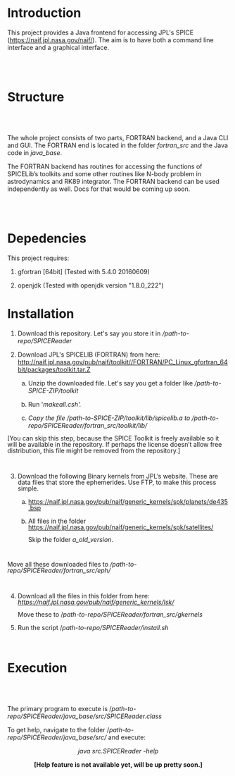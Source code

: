 <h1 class="western"><a name="user-content-introduction"></a>Introduction</h1>
<p>This project provides a Java frontend for accessing JPL's SPICE
(<a href="https://naif.jpl.nasa.gov/naif/">https://naif.jpl.nasa.gov/naif/</a>).
The aim is to have both a command line interface and a graphical
interface.</p>
<p><br/>
<br/>

</p>
<h1 class="western"><a name="user-content-structure"></a>Structure</h1>
<p><br/>
<br/>

</p>
<p>The whole project consists of two parts, FORTRAN backend, and a
Java CLI and GUI. The FORTRAN end is located in the folder
<i>fortran_src</i><span style="font-style: normal"> and the Java code
in </span><i>java_base</i><span style="font-style: normal">.</span></p>
<p><span style="font-style: normal">The FORTRAN backend has routines
for accessing the functions of SPICELib’s toolkits and some other
routines like N-body problem in astrodynamics and RK89 integrator.
The FORTRAN backend can be used independently as well.  </span><span style="font-style: normal">Docs
for that would be coming up soon.</span></p>
<p><br/>
<br/>

</p>
<h1 class="western"><span style="font-style: normal">Depedencies</span></h1>
<p><span style="font-style: normal">This project requires:</span></p>
<ol>
	<li/>
<p><span style="font-style: normal">gfortran </span><span style="font-style: normal">[64bit]</span><span style="font-style: normal">
	(Tested with 5.4.0 20160609)</span></p>
	<li/>
<p><span style="font-style: normal">openjdk (Tested with
	openjdk version &quot;1.8.0_222&quot;)</span></p>
</ol>
<h1 class="western"><a name="user-content-installation"></a>Installation</h1>
<ol>
	<li/>
<p>Download this repository. Let's say you store it in
	<i>/path-to-repo/SPICEReader</i></p>
	<li/>
<p> Download JPL's SPICELIB (FORTRAN) from here:
	<a href="http://naif.jpl.nasa.gov/pub/naif/toolkit//FORTRAN/PC_Linux_gfortran_64bit/packages/toolkit.tar.Z">http://naif.jpl.nasa.gov/pub/naif/toolkit//FORTRAN/PC_Linux_gfortran_64bit/packages/toolkit.tar.Z</a></p>
	<ol type="a">
		<li/>
<p>Unzip the downloaded file. Let's say you get a folder like
		<i>/path-to-SPICE-ZIP/toolkit</i></p>
		<li/>
<p>Run '<i>makeall.csh'. </i>
		</p>
		<li/>
<p><i>Copy the file /path-to-SPICE-ZIP/toolkit/lib/spicelib.a
		to /path-to-repo/SPICEReader/fortran_src/toolkit/lib/</i></p>
	</ol>
</ol>
<p style="margin-bottom: 0cm; line-height: 100%">[You can skip this
step, because the SPICE Toolkit is freely available so it will be
available in the repository. If perhaps the license doesn’t allow
free distribution, this file might be removed from the repository.]</p>
<p style="margin-bottom: 0cm; line-height: 100%"><br/>

</p>
<ol start="3">
	<li/>
<p style="margin-bottom: 0cm; line-height: 100%">Download the
	following Binary kernels from JPL’s website. These are data files
	that store the ephemerides. Use FTP, to make this process simple.</p>
	<ol type="a">
		<li/>
<p style="margin-bottom: 0cm; line-height: 100%"><a href="https://naif.jpl.nasa.gov/pub/naif/generic_kernels/spk/planets/de435.bsp">https://naif.jpl.nasa.gov/pub/naif/generic_kernels/spk/planets/de435.bsp</a></p>
		<li/>
<p style="margin-bottom: 0cm; line-height: 100%">All files in
		the folder
		<a href="https://naif.jpl.nasa.gov/pub/naif/generic_kernels/spk/satellites/">https://naif.jpl.nasa.gov/pub/naif/generic_kernels/spk/satellites/</a><br/>
<br/>
Skip
		the folder <i>a_old_version</i><span style="font-style: normal">.</span></p>
	</ol>
</ol>
<p style="margin-bottom: 0cm; line-height: 100%"><br/>

</p>
<p style="margin-bottom: 0cm; line-height: 100%">		Move all these
downloaded files to  <i>/path-to-repo/SPICEReader</i><i>/fortran_src/eph/</i></p>
<p style="margin-bottom: 0cm; line-height: 100%"><br/>

</p>
<ol start="4">
	<li/>
<p style="margin-bottom: 0cm; line-height: 100%"><span style="font-style: normal">Download
	all the files in this folder from
	here:<br/>
</span><i><a href="https://naif.jpl.nasa.gov/pub/naif/generic_kernels/lsk/">https://naif.jpl.nasa.gov/pub/naif/generic_kernels/lsk/</a><br/>
<br/>
</i><span style="font-style: normal">Move
	these to /</span><i>path-to-repo/SPICEReader</i><i>/fortran_src/</i><i>gkernels</i></p>
	<p style="margin-bottom: 0cm; line-height: 100%"></p>
	<li/>
<p style="margin-bottom: 0cm; font-style: normal; line-height: 100%">
	Run the script /<i>path-to-repo/SPICEReader</i><i>/</i><i>install.sh</i></p>
	<p style="margin-bottom: 0cm; line-height: 100%"></p>
</ol>
<p style="margin-bottom: 0cm; line-height: 100%"><br/>

</p>
<h1 class="western">Execution</h1>
<p><br/>
<br/>

</p>
<p>The primary program to execute is
<span style="font-style: normal">/</span><i>path-to-repo/SPICEReader</i><i>/</i><i>java_base/src/SPICEReader.class</i></p>
<p style="font-style: normal">To get help, navigate to the folder
/<i>path-to-repo/SPICEReader</i><i>/</i><i>java_base/src/</i> and
execute:</p>
<p align="center"><i>java src.SPICEReader -help</i></p>
<p align="center" style="font-style: normal"><b>[Help feature is not
available yet, will be up pretty soon.]</b></p>
